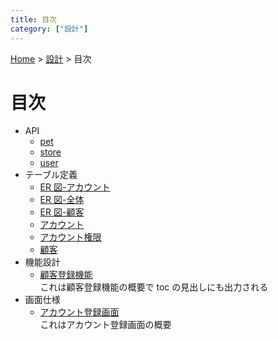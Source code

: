 ```yaml
---
title: 目次
category: ["設計"]
---
```


<breadcrumb>[Home](../home.md) \> [設計](index.md) \> 目次</breadcrumb>

# 目次

<toc src="./**/*.md|!./**/index.md" level="1">

- API
  - [pet](API/pet)
  - [store](API/store)
  - [user](API/user)
- テーブル定義
  - [ER 図-アカウント](テーブル定義/ER図-アカウント)
  - [ER 図-全体](テーブル定義/ER図-全体)
  - [ER 図-顧客](テーブル定義/ER図-顧客)
  - [アカウント](テーブル定義/アカウント)
  - [アカウント権限](テーブル定義/アカウント権限)
  - [顧客](テーブル定義/顧客)
- 機能設計
  - [顧客登録機能](機能/client-func)  
     これは顧客登録機能の概要で toc の見出しにも出力される
- 画面仕様
  - [アカウント登録画面](機能/アカウント登録)  
     これはアカウント登録画面の概要

</toc>
